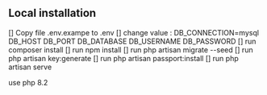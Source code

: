 ## Local installation

[] Copy file .env.exampe to .env
[] change value :
        DB_CONNECTION=mysql
        DB_HOST
        DB_PORT
        DB_DATABASE
        DB_USERNAME
        DB_PASSWORD
[] run composer install
[] run npm install
[] run php artisan migrate --seed
[] run php artisan key:generate
[] run php artisan passport:install
[] run php artisan serve

use php 8.2

